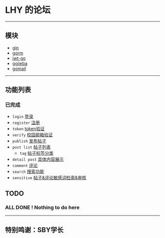 # LHY 的论坛
***
## 模块 
- [gin](https://github.com/gin-gonic/gin)
- [gorm](https://github.com/go-gorm/gorm)
- [jwt-go](https://github.com/dgrijalva/jwt-go)
- [gojieba](https://github.com/yanyiwu/gojieba)
- [gomail](https://github.com/go-gomail/gomail)
***
## 功能列表

### 已完成 
- ```login```   [登录](https://github.com/OverClockTeam/2022-Autumn-Tour-BE/blob/HH_LHY/router/api/login_api.go)
- `register`  [注册](https://github.com/OverClockTeam/2022-Autumn-Tour-BE/blob/HH_LHY/router/api/register_api.go)
- `token`  [token验证](https://github.com/OverClockTeam/2022-Autumn-Tour-BE/blob/HH_LHY/middleware/auth.go)
- `verify`  [校园邮箱验证](https://github.com/OverClockTeam/2022-Autumn-Tour-BE/blob/HH_LHY/router/api/verify_api.go)
- `publish`  [发布帖子](https://github.com/OverClockTeam/2022-Autumn-Tour-BE/blob/HH_LHY/router/api/publish_api.go)
- `post list`  [帖子列表](https://github.com/OverClockTeam/2022-Autumn-Tour-BE/blob/HH_LHY/router/api/post_api.go)
	- `tag`  [帖子标签分类](https://github.com/OverClockTeam/2022-Autumn-Tour-BE/blob/HH_LHY/router/api/post_api.go)
- `detail post`  [具体内容展示](https://github.com/OverClockTeam/2022-Autumn-Tour-BE/blob/HH_LHY/router/api/post_api.go)
- `comment`  [评论](https://github.com/OverClockTeam/2022-Autumn-Tour-BE/blob/HH_LHY/router/api/comment_api.go)
- `search` [搜索功能](https://github.com/OverClockTeam/2022-Autumn-Tour-BE/blob/HH_LHY/router/api/search_api.go)
- `sensitive` [帖子&评论敏感词检索&审核](https://github.com/OverClockTeam/2022-Autumn-Tour-BE/blob/HH_LHY/middleware/audit.go)


## TODO

### ALL DONE ! Nothing to do here
***
## 特别鸣谢：SBY学长

